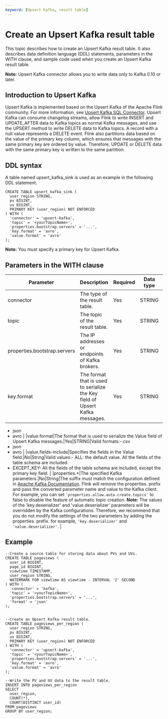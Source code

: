 ```yaml
---
keyword: [Upsert Kafka, result table]
---
```


# Create an Upsert Kafka result table

This topic describes how to create an Upsert Kafka result table. It also describes data definition language \(DDL\) statements, parameters in the WITH clause, and sample code used when you create an Upsert Kafka result table.

**Note:** Upsert Kafka connector allows you to write data only to Kafka 0.10 or later.

## Introduction to Upsert Kafka

Upsert Kafka is implemented based on the Upsert Kafka of the Apache Flink community. For more information, see [Upsert Kafka SQL Connector](https://ci.apache.org/projects/flink/flink-docs-master/zh/dev/table/connectors/upsert-kafka.html). Upsert Kafka can consume changelog streams, allow Flink to write INSERT and UPDATE\_AFTER data to Kafka topics as normal Kafka messages, and use the UPSERT method to write DELETE data to Kafka topics. A record with a null value represents a DELETE event. Flink also partitions data based on the value of the primary key column, which ensures that messages with the same primary key are ordered by value. Therefore, UPDATE or DELETE data with the same primary key is written to the same partition.

## DDL syntax

A table named upsert\_kafka\_sink is used as an example in the following DDL statement.

```
CREATE TABLE upsert_kafka_sink (
  user_region STRING,
  pv BIGINT,
  uv BIGINT,
  PRIMARY KEY (user_region) NOT ENFORCED
) WITH (
  'connector' = 'upsert-kafka',
  'topic' = '<yourTopicName>',
  'properties.bootstrap.servers' = '...',
  'key.format' = 'avro',
  'value.format' = 'avro'
);
```

**Note:** You must specify a primary key for Upsert Kafka.

## Parameters in the WITH clause

|Parameter|Description|Required|Data type|Remarks|
|---------|-----------|--------|---------|-------|
|connector|The type of the result table.|Yes|STRING|Set the value to `upsert-kafka`.|
|topic|The topic of the result table.|Yes|STRING|None.|
|properties.bootstrap.servers|The IP addresses or endpoints of Kafka brokers.|Yes|STRING|Format: `host:port,host:port,host:port`. The IP addresses or endpoints are separated by commas \(,\).|
|key.format|The format that is used to serialize the Key field of Upsert Kafka messages.|Yes|STRING|Valid formats:-   csv
-   json
-   avro |
|value.format|The format that is used to serialize the Value field of Upsert Kafka messages.|Yes|STRING|Valid formats:-   csv
-   json
-   avro |
|value.fields-include|Specifies the fields in the Value field.|No|String|Valid values:-   ALL: the default value. All the fields of the table schema are included.
-   EXCEPT\_KEY: All the fields of the table schema are included, except the primary key field. |
|properties.\*|The specified Kafka parameters.|No|String|The suffix must match the configuration defined in [Apache Kafka Documentation](https://kafka.apache.org/documentation/#configuration). Flink will remove the properties. prefix and pass the converted parameter name and value to the Kafka client. For example, you can set `'properties.allow.auto.create.topics'` to false to disable the feature of automatic topic creation. **Note:** The values of the 'key.deserializer' and 'value.deserializer' parameters will be overridden by the Kafka configurations. Therefore, we recommend that you do not modify the settings of the two parameters by adding the properties. prefix. for example, `'key.deserializer'` and `'value.deserializer'`. |

## Example

```
--Create a source table for storing data about PVs and UVs. 
CREATE TABLE pageviews (
  user_id BIGINT,
  page_id BIGINT,
  viewtime TIMESTAMP,
  user_region STRING,
  WATERMARK FOR viewtime AS viewtime - INTERVAL '2' SECOND
) WITH (
  'connector' = 'kafka',
  'topic' = '<yourTopicName>',
  'properties.bootstrap.servers' = '...',
  'format' = 'json'
);


--Create an Upsert Kafka result table. 
CREATE TABLE pageviews_per_region (
  user_region STRING,
  pv BIGINT,
  uv BIGINT,
  PRIMARY KEY (user_region) NOT ENFORCED
) WITH (
  'connector' = 'upsert-kafka',
  'topic' = '<yourTopicName>',
  'properties.bootstrap.servers' = '...',
  'key.format' = 'avro',
  'value.format' = 'avro'
);

--Write the PV and UV data to the result table. 
INSERT INTO pageviews_per_region 
SELECT
  user_region,
  COUNT(*),
  COUNT(DISTINCT user_id)
FROM pageviews
GROUP BY user_region;
```

